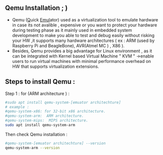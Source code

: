 ## Qemu Installation ; )

* Qemu (<u>Q</u>uick <u>Emul</u>ator) used as a virtualization tool to emulate hardware in case its not avalible , expensive or you want to protect your hardware during testing phase as it mainly used in embedded system development to make you able to test and debug easily without risking your HW ,it supports many hardware architectures ( ex : ARM (used by Raspberry Pi and BeagleBone), AVR(Atmel MC ) , X86 ).
* Besides, Qemu provides a big advantage for Linux environment , as it can be integrated with Kernel based Virtual Machine " KVM " ->enable users to run virtual machines with minimal performance overhead on HW that supports virtualization extensions. 

## Steps to install Qemu :

Step 1 : for (ARM architecture ) :

```bash
#sudo apt install qemu-system-[emuator architechture]
# example :
#qemu-system-x86: for 32-bit x86 architecture.
#qemu-system-arm:  ARM architecture.
#qemu-system-mips:  MIPS architecture.
sudo apt install qemu-system-arm
```

Then check  Qemu installation :

```bash
#qemu-system-[emuator architechture] --version
qemu-system-arm --version
```

 
